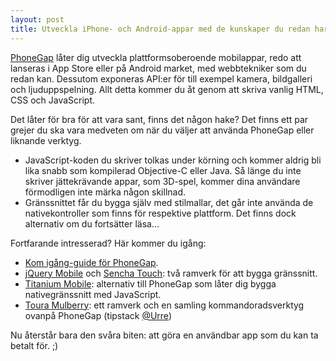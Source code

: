 ```yaml
---
layout: post
title: Utveckla iPhone- och Android-appar med de kunskaper du redan har
---
```


[PhoneGap](http://phonegap.com) låter dig utveckla plattformsoberoende mobilappar, redo att lanseras i App Store eller på Android market, med webbtekniker som du redan kan. Dessutom exponeras API:er för till exempel kamera, bildgalleri och ljuduppspelning. Allt detta kommer du åt genom att skriva vanlig HTML, CSS och JavaScript.

Det låter för bra för att vara sant, finns det någon hake? Det finns ett par grejer du ska vara medveten om när du väljer att använda PhoneGap eller liknande verktyg.

* JavaScript-koden du skriver tolkas under körning och kommer aldrig bli lika snabb som kompilerad Objective-C eller Java. Så länge du inte skriver jättekrävande appar, som 3D-spel, kommer dina användare förmodligen inte märka någon skillnad.
* Gränssnittet får du bygga själv med stilmallar, det går inte använda de nativekontroller som finns för respektive plattform. Det finns dock alternativ om du fortsätter läsa...

Fortfarande intresserad? Här kommer du igång:

* [Kom igång-guide för PhoneGap](http://phonegap.com/start).
* [jQuery Mobile](http://jquerymobile.com) och [Sencha Touch](http://www.sencha.com/products/touch/): två ramverk för att bygga gränssnitt.
* [Titanium Mobile](http://www.appcelerator.com/products/titanium-mobile-application-development): alternativ till PhoneGap som låter dig bygga nativegränssnitt med JavaScript.
* [Toura Mulberry](http://mulberry.toura.com): ett ramverk och en samling kommandoradsverktyg ovanpå PhoneGap (tipstack [@Urre](http://urre.me))

Nu återstår bara den svåra biten: att göra en användbar app som du kan ta betalt för. ;)
